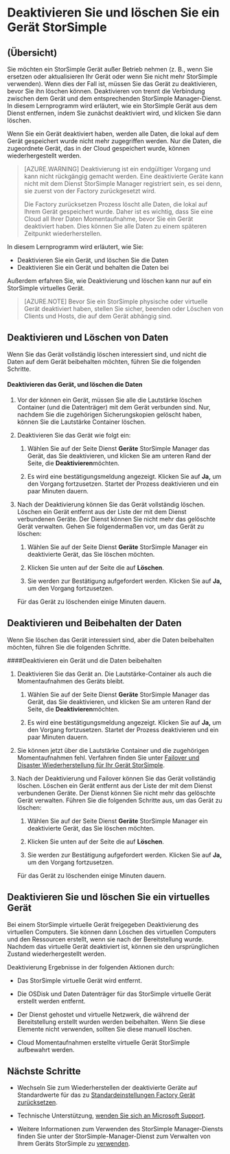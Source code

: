 <properties 
   pageTitle="Deaktivieren und löschen Sie ein Gerät StorSimple | Microsoft Azure"
   description="Beschreibt, wie Sie StorSimple Gerät aus Dienst entfernen, indem zunächst deaktivieren und dann löschen."
   services="storsimple"
   documentationCenter=""
   authors="SharS"
   manager="carmonm"
   editor="" />
<tags 
   ms.service="storsimple"
   ms.devlang="na"
   ms.topic="article"
   ms.tgt_pltfrm="na"
   ms.workload="na"
   ms.date="10/18/2016"
   ms.author="anoobbacker" />

# <a name="deactivate-and-delete-a-storsimple-device"></a>Deaktivieren Sie und löschen Sie ein Gerät StorSimple

## <a name="overview"></a>(Übersicht)

Sie möchten ein StorSimple Gerät außer Betrieb nehmen (z. B., wenn Sie ersetzen oder aktualisieren Ihr Gerät oder wenn Sie nicht mehr StorSimple verwenden). Wenn dies der Fall ist, müssen Sie das Gerät zu deaktivieren, bevor Sie ihn löschen können. Deaktivieren von trennt die Verbindung zwischen dem Gerät und dem entsprechenden StorSimple Manager-Dienst. In diesem Lernprogramm wird erläutert, wie ein StorSimple Gerät aus dem Dienst entfernen, indem Sie zunächst deaktiviert wird, und klicken Sie dann löschen. 

Wenn Sie ein Gerät deaktiviert haben, werden alle Daten, die lokal auf dem Gerät gespeichert wurde nicht mehr zugegriffen werden. Nur die Daten, die zugeordnete Gerät, das in der Cloud gespeichert wurde, können wiederhergestellt werden.  

>[AZURE.WARNING] Deaktivierung ist ein endgültiger Vorgang und kann nicht rückgängig gemacht werden. Eine deaktivierte Geräte kann nicht mit dem Dienst StorSimple Manager registriert sein, es sei denn, sie zuerst von der Factory zurückgesetzt wird. 
>
>Die Factory zurücksetzen Prozess löscht alle Daten, die lokal auf Ihrem Gerät gespeichert wurde. Daher ist es wichtig, dass Sie eine Cloud all Ihrer Daten Momentaufnahme, bevor Sie ein Gerät deaktiviert haben. Dies können Sie alle Daten zu einem späteren Zeitpunkt wiederherstellen.

In diesem Lernprogramm wird erläutert, wie Sie:

- Deaktivieren Sie ein Gerät, und löschen Sie die Daten
- Deaktivieren Sie ein Gerät und behalten die Daten bei

Außerdem erfahren Sie, wie Deaktivierung und löschen kann nur auf ein StorSimple virtuelles Gerät.

>[AZURE.NOTE] Bevor Sie ein StorSimple physische oder virtuelle Gerät deaktiviert haben, stellen Sie sicher, beenden oder Löschen von Clients und Hosts, die auf dem Gerät abhängig sind.

## <a name="deactivate-and-delete-data"></a>Deaktivieren und Löschen von Daten

Wenn Sie das Gerät vollständig löschen interessiert sind, und nicht die Daten auf dem Gerät beibehalten möchten, führen Sie die folgenden Schritte.

#### <a name="to-deactivate-the-device-and-delete-the-data"></a>Deaktivieren das Gerät, und löschen die Daten  

1. Vor der können ein Gerät, müssen Sie alle die Lautstärke löschen Container (und die Datenträger) mit dem Gerät verbunden sind. Nur, nachdem Sie die zugehörigen Sicherungskopien gelöscht haben, können Sie die Lautstärke Container löschen.

2. Deaktivieren Sie das Gerät wie folgt ein:

    1. Wählen Sie auf der Seite Dienst **Geräte** StorSimple Manager das Gerät, das Sie deaktivieren, und klicken Sie am unteren Rand der Seite, die **Deaktivieren**möchten.

    2. Es wird eine bestätigungsmeldung angezeigt. Klicken Sie auf **Ja,** um den Vorgang fortzusetzen. Startet der Prozess deaktivieren und ein paar Minuten dauern.

3. Nach der Deaktivierung können Sie das Gerät vollständig löschen. Löschen ein Gerät entfernt aus der Liste der mit dem Dienst verbundenen Geräte. Der Dienst können Sie nicht mehr das gelöschte Gerät verwalten. Gehen Sie folgendermaßen vor, um das Gerät zu löschen:

    1. Wählen Sie auf der Seite Dienst **Geräte** StorSimple Manager ein deaktivierte Gerät, das Sie löschen möchten.

    2. Klicken Sie unten auf der Seite die auf **Löschen**.

    3. Sie werden zur Bestätigung aufgefordert werden. Klicken Sie auf **Ja,** um den Vorgang fortzusetzen.

    Für das Gerät zu löschenden einige Minuten dauern.

## <a name="deactivate-and-retain-data"></a>Deaktivieren und Beibehalten der Daten

Wenn Sie löschen das Gerät interessiert sind, aber die Daten beibehalten möchten, führen Sie die folgenden Schritte.

####<a name="to-deactivate-a-device-and-retain-the-data"></a>Deaktivieren ein Gerät und die Daten beibehalten 

1. Deaktivieren Sie das Gerät an. Die Lautstärke-Container als auch die Momentaufnahmen des Geräts bleibt.

    1. Wählen Sie auf der Seite Dienst **Geräte** StorSimple Manager das Gerät, das Sie deaktivieren, und klicken Sie am unteren Rand der Seite, die **Deaktivieren**möchten.

    2. Es wird eine bestätigungsmeldung angezeigt. Klicken Sie auf **Ja,** um den Vorgang fortzusetzen. Startet der Prozess deaktivieren und ein paar Minuten dauern.

2. Sie können jetzt über die Lautstärke Container und die zugehörigen Momentaufnahmen fehl. Verfahren finden Sie unter [Failover und Disaster Wiederherstellung für Ihr Gerät StorSimple](storsimple-device-failover-disaster-recovery.md).

3. Nach der Deaktivierung und Failover können Sie das Gerät vollständig löschen. Löschen ein Gerät entfernt aus der Liste der mit dem Dienst verbundenen Geräte. Der Dienst können Sie nicht mehr das gelöschte Gerät verwalten. Führen Sie die folgenden Schritte aus, um das Gerät zu löschen:
 
    1. Wählen Sie auf der Seite Dienst **Geräte** StorSimple Manager ein deaktivierte Gerät, das Sie löschen möchten.

    2. Klicken Sie unten auf der Seite die auf **Löschen**.

    3. Sie werden zur Bestätigung aufgefordert werden. Klicken Sie auf **Ja,** um den Vorgang fortzusetzen.

    Für das Gerät zu löschenden einige Minuten dauern.

## <a name="deactivate-and-delete-a-virtual-device"></a>Deaktivieren Sie und löschen Sie ein virtuelles Gerät

Bei einem StorSimple virtuelle Gerät freigegeben Deaktivierung des virtuellen Computers. Sie können dann Löschen des virtuellen Computers und den Ressourcen erstellt, wenn sie nach der Bereitstellung wurde. Nachdem das virtuelle Gerät deaktiviert ist, können sie den ursprünglichen Zustand wiederhergestellt werden. 

Deaktivierung Ergebnisse in der folgenden Aktionen durch:

- Das StorSimple virtuelle Gerät wird entfernt.

- Die OSDisk und Daten Datenträger für das StorSimple virtuelle Gerät erstellt werden entfernt.

- Der Dienst gehostet und virtuelle Netzwerk, die während der Bereitstellung erstellt wurden werden beibehalten. Wenn Sie diese Elemente nicht verwenden, sollten Sie diese manuell löschen.

- Cloud Momentaufnahmen erstellte virtuelle Gerät StorSimple aufbewahrt werden.

## <a name="next-steps"></a>Nächste Schritte
- Wechseln Sie zum Wiederherstellen der deaktivierte Geräte auf Standardwerte für das zu [Standardeinstellungen Factory Gerät zurücksetzen](storsimple-manage-device-controller.md#reset-the-device-to-factory-default-settings).

- Technische Unterstützung, [wenden Sie sich an Microsoft Support](storsimple-contact-microsoft-support.md).

- Weitere Informationen zum Verwenden des StorSimple Manager-Diensts finden Sie unter der StorSimple-Manager-Dienst zum Verwalten von Ihrem Geräts StorSimple zu [verwenden](storsimple-manager-service-administration.md). 
